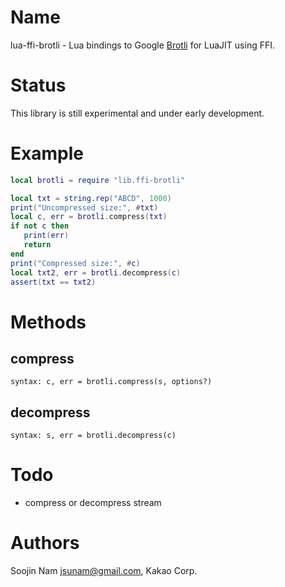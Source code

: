 Name
====
lua-ffi-brotli - Lua bindings to Google
[Brotli](https://github.com/google/brotli) for LuaJIT using FFI.


Status
======
This library is still experimental and under early development.


Example
=======
```` lua
local brotli = require "lib.ffi-brotli"

local txt = string.rep("ABCD", 1000)
print("Uncompressed size:", #txt)
local c, err = brotli.compress(txt)
if not c then
   print(err)
   return
end
print("Compressed size:", #c)
local txt2, err = brotli.decompress(c)
assert(txt == txt2)
````

Methods
=======

compress
--------
`syntax: c, err = brotli.compress(s, options?)`

decompress
----------
`syntax: s, err = brotli.decompress(c)`


Todo
====
* compress or decompress stream


Authors
=======
Soojin Nam <jsunam@gmail.com>, Kakao Corp.